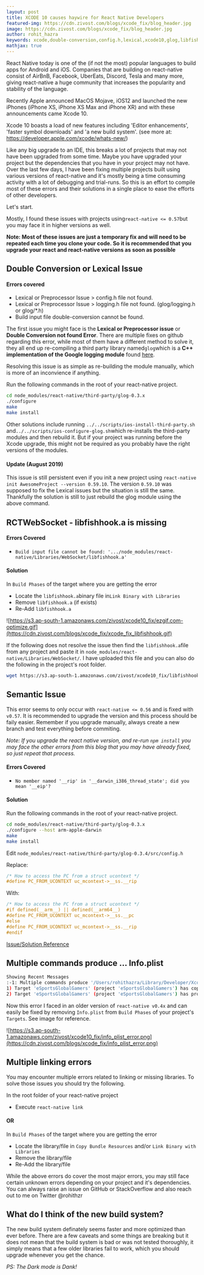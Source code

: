 ```yaml
---
layout: post
title: XCODE 10 causes haywire for React Native Developers
featured-img: https://cdn.zivost.com/blogs/xcode_fix/blog_header.jpg
image: https://cdn.zivost.com/blogs/xcode_fix/blog_header.jpg
author: rohit_hazra
keywords: xcode,double-conversion,config.h,lexical,xcode10,glog,libfishhook.a,react-native
mathjax: true
---
```


React Native today is one of the (if not the most) popular languages to build apps for Android and iOS. Companies that are building on react-native consist of AirBnB, Facebook, UberEats, Discord, Tesla and many more, giving react-native a huge community that increases the popularity and stability of the language.

Recently Apple announced MacOS Mojave, iOS12 and launched the new iPhones (iPhone XS, iPhone XS Max and iPhone XR) and with these announcements came Xcode 10.

Xcode 10 boasts a load of new features including 'Editor enhancements', 'faster symbol downloads' and 'a new build system'. (see more at: https://developer.apple.com/xcode/whats-new/)

Like any big upgrade to an IDE, this breaks a lot of projects that may not have been upgraded from some time. Maybe you have upgraded your project but the dependencies that you have in your project may not have. Over the last few days, I have been fixing multiple projects built using various versions of react-native and it's mostly being a time consuming activity with a lot of debugging and trial-runs. So this is an effort to compile most of these errors and their solutions in a single place to ease the efforts of other developers.

Let's start.

Mostly, I found these issues with projects using`react-native <= 0.57`but you may face it in higher versions as well.

**Note: Most of these issues are just a temporary fix and will need to be repeated each time you clone your code. So it is recommended that you upgrade your react and react-native versions as soon as possible**

## Double Conversion or Lexical Issue

#### Errors covered

* Lexical or Preprocessor Issue &gt; config.h file not found.
* Lexical or Preprocessor Issue &gt; logging.h file not found. (glog/logging.h or glog/\*.h)
* Build input file double-conversion cannot be found.

The first issue you might face is the **Lexical or Preprocessor issue** or **Double Conversion not found Error**. There are multiple fixes on github regarding this error, while most of them have a different method to solve it, they all end up re-compiling a third party library named`glog`which is a **C++ implementation of the Google logging module** found [here](https://github.com/google/glog).

Resolving this issue is as simple as re-building the module manually, which is more of an inconvience if anything.

Run the following commands in the root of your react-native project.

~~~bash
cd node_modules/react-native/third-party/glog-0.3.x
./configure
make
make install
~~~

Other solutions include running `../../scripts/ios-install-third-party.sh` and`../../scripts/ios-configure-glog.sh`which re-installs the third-party modules and then rebuild it. But if your project was running before the Xcode upgrade, this might not be required as you probably have the right versions of the modules.

#### Update (August 2019)

This issue is still persistent even if you init a new project using `react-native init AwesomeProject --version 0.59.10`. The version `0.59.10` was supposed to fix the Lexical issues but the situation is still the same. Thankfully the solution is still to just rebuild the glog module using the above command.

## RCTWebSocket - libfishhook.a is missing

#### Errors Covered

* `Build input file cannot be found: '.../node_modules/react-native/Libraries/WebSocket/libfishhook.a'`

#### Solution

In `Build Phases` of the target where you are getting the error

* Locate the `libfishhook.a`binary file in`Link Binary with Libraries`
* Remove `libfishhook.a` (if exists)
* Re-Add `libfishhook.a`

![https://s3.ap-south-1.amazonaws.com/zivost/xcode10_fix/ezgif.com-optimize.gif](https://cdn.zivost.com/blogs/xcode_fix/xcode_fix_libfishhook.gif)

If the following does not resolve the issue then find the `libfishhook.a`file from any project and paste it in `node_modules/react-native/Libraries/WebSocket/`. I have uploaded this file and you can also do the following in the project's root folder.

~~~bash
wget https://s3.ap-south-1.amazonaws.com/zivost/xcode10_fix/libfishhook.a -O node_modules/react-native/Libraries/WebSocket/libfishhook.a
~~~

## Semantic Issue

This error seems to only occur with `react-native <= 0.56` and is fixed with `v0.57`. It is recommended to upgrade the version and this process should be faily easier. Remember if you upgrade manually, always create a new branch and test everything before commiting.

*Note: If you upgrade the react native version, and re-run `npm install` you may face the other errors from this blog that you may have already fixed, so just repeat that process.*

#### Errors Covered

* `No member named '__rip' in '__darwin_i386_thread_state'; did you mean '__eip'?`

#### Solution

Run the following commands in the root of your react-native project.

~~~bash
cd node_modules/react-native/third-party/glog-0.3.x
./configure --host arm-apple-darwin
make
make install
~~~

Edit `node_modules/react-native/third-party/glog-0.3.4/src/config.h`

Replace:

~~~objective-c
/* How to access the PC from a struct ucontext */
#define PC_FROM_UCONTEXT uc_mcontext->__ss.__rip
~~~

With:

~~~objective-c
/* How to access the PC from a struct ucontext */
#if defined(__arm__) || defined(__arm64__)
#define PC_FROM_UCONTEXT uc_mcontext->__ss.__pc
#else
#define PC_FROM_UCONTEXT uc_mcontext->__ss.__rip
#endif
~~~

[Issue/Solution Reference](https://github.com/facebook/react-native/issues/19839#issuecomment-422390104)

## Multiple commands produce … Info.plist

~~~bash
Showing Recent Messages
:-1: Multiple commands produce '/Users/rohithazra/Library/Developer/Xcode/DerivedData/eSportsGlobalGamers-gpegqsfkbrlhfkboegxcboihfklf/Build/Products/Debug-iphonesimulator/eSportsGlobalGamers.app/Info.plist':
1) Target 'eSportsGlobalGamers' (project 'eSportsGlobalGamers') has copy command from '/Users/rohithazra/Work/brisik-mobile/ios/eSportsGlobalGamers/Info.plist' to '/Users/rohithazra/Library/Developer/Xcode/DerivedData/eSportsGlobalGamers-gpegqsfkbrlhfkboegxcboihfklf/Build/Products/Debug-iphonesimulator/eSportsGlobalGamers.app/Info.plist'
2) Target 'eSportsGlobalGamers' (project 'eSportsGlobalGamers') has process command with output '/Users/rohithazra/Library/Developer/Xcode/DerivedData/eSportsGlobalGamers-gpegqsfkbrlhfkboegxcboihfklf/Build/Products/Debug-iphonesimulator/eSportsGlobalGamers.app/Info.plist'
~~~

Now this error I faced in an older version of `react-native v0.4x` and can easily be fixed by removing `Info.plist` from `Build Phases` of your project's `Targets`. See image for reference.

![https://s3.ap-south-1.amazonaws.com/zivost/xcode10_fix/info_plist_error.png](https://cdn.zivost.com/blogs/xcode_fix/info_plist_error.png)

## Multiple linking errors

You may encounter multiple errors related to linking or missing libraries. To solve those issues you should try the following.

In the root folder of your react-native project

* Execute `react-native link`

#### OR

In `Build Phases` of the target where you are getting the error

* Locate the library/file in `Copy Bundle Resources` and/or `Link Binary with Libraries`
* Remove the library/file
* Re-Add the library/file

While the above errors do cover the most major errors, you may still face certain unknown errors depending on your project and it's dependencies. You can always raise an issue on GitHub or StackOverflow and also reach out to me on Twitter @rohithzr

## What do I think of the new build system?

The new build system definately seems faster and more optimized than ever before. There are a few caveats and some things are breaking but it does not mean that the build system is bad or was not tested thoroughly, it simply means that a few older libraries fail to work, which you should upgrade whenever you get the chance.

*PS: The Dark mode is Dank\!*